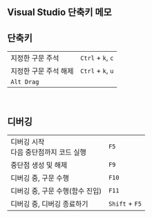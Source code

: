 ## Visual Studio 단축키 메모

## 단축키
|                     |                    |
|---------------------|--------------------|
| 지정한 구문 주석      |  `Ctrl` + `k`, `c` |
| 지정한 구문 주석 해제 | `Ctrl` + `k`, `u`   |
| `Alt Drag`           |                    |

<br/>

## 디버깅
|     |     |
| --- | --- |
| 디버깅 시작 <br/> 다음 중단점까지 코드 실행 | `F5` |
| 중단점 생성 및 해제 | `F9` |
| 디버깅 중, 구문 수행 | `F10` |
| 디버깅 중, 구문 수행(함수 진입) | `F11` |
| 디버깅 중, 디버깅 종료하기 | `Shift` + `F5` |

